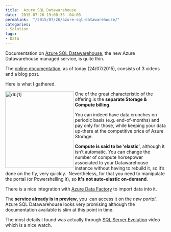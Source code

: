 ```yaml
---
title:  Azure SQL Datawarehouse
date:  2015-07-26 19:00:33 -04:00
permalink:  "/2015/07/26/azure-sql-datawarehouse/"
categories:
- Solution
tags:
- Data
---
```

Documentation on <a href="http://azure.microsoft.com/en-us/services/sql-data-warehouse/" target="_blank">Azure SQL Datawarehouse</a>, the new Azure Datawarehouse managed service, is quite thin.

The <a href="http://azure.microsoft.com/en-us/documentation/services/sql-data-warehouse/" target="_blank">online documentation</a>, as of today (24/07/2015), consists of 3 videos and a blog post.

Here is what I gathered.

<a href="http://vincentlauzon.files.wordpress.com/2015/07/db1.png"><img style="background-image:none;float:left;padding-top:0;padding-left:0;display:inline;padding-right:0;border:0;" title="db[1]" src="http://vincentlauzon.files.wordpress.com/2015/07/db1_thumb.png" alt="db[1]" width="215" height="240" align="left" border="0" /></a>One of the great characteristic of the offering is the <strong>separate Storage &amp; Compute billing</strong>.

You can indeed have data crunches on periodic basis (e.g. end-of-months) and pay only for those, while keeping your data up-there at the competitive price of Azure Storage.

<strong>Compute is said to be ‘elastic’</strong>, although it isn’t automatic. You can change the number of compute horsepower associated to your Datawarehouse instance without having to rebuild it, so it’s done on the fly, very quickly.  Nevertheless, for that you need to manipulate the portal (or Powershelling it), so <strong>it's not auto-elastic on-demand</strong>.

There is a nice integration with <a href="http://azure.microsoft.com/en-us/services/data-factory/" target="_blank">Azure Data Factory</a> to import data into it.

The <strong>service already is in preview</strong>, you  can access it on the <em>new portal</em>.
Azure SQL Datawarehouse looks very promising although the documentation available is slim at this point in time.

The most details I found was actually through <a href="http://bit.ly/1Ifuveh" target="_blank">SQL Server Evolution</a> video which is a nice watch.